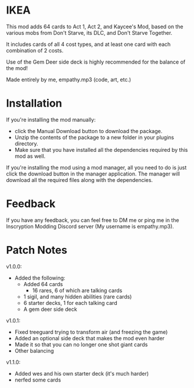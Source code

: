 # IKEA

This mod adds 64 cards to Act 1, Act 2, and Kaycee's Mod, based on the various mobs from Don't Starve, its DLC, and Don't Starve Together.

It includes cards of all 4 cost types, and at least one card with each combination of 2 costs.

Use of the Gem Deer side deck is highly recommended for the balance of the mod!

Made entirely by me, empathy.mp3 (code, art, etc.)

# Installation

If you're installing the mod manually:

- click the Manual Download button to download the package.
- Unzip the contents of the package to a new folder in your plugins directory.
- Make sure that you have installed all the dependencies required by this mod as well.

If you're installing the mod using a mod manager, all you need to do is just click the download button in the manager application. The manager will download all the required files along with the dependencies.

# Feedback

If you have any feedback, you can feel free to DM me or ping me in the Inscryption Modding Discord server (My username is empathy.mp3).

# Patch Notes

v1.0.0:
- Added the following:
  - Added 64 cards
    - 16 rares, 6 of which are talking cards
  - 1 sigil, and many hidden abilities (rare cards)
  - 6 starter decks, 1 for each talking card
  - A gem deer side deck

v1.0.1:
- Fixed treeguard trying to transform air (and freezing the game)
- Added an optional side deck that makes the mod even harder
- Made it so that you can no longer one shot giant cards
- Other balancing

v1.1.0:
- Added wes and his own starter deck (it's much harder)
- nerfed some cards